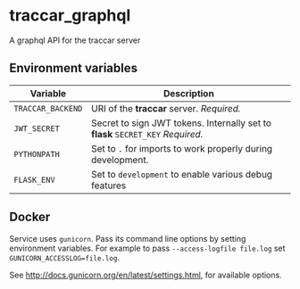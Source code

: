 # traccar_graphql

A graphql API for the traccar server

## Environment variables

| Variable          | Description                                                                     |
| ----------------- | ------------------------------------------------------------------------------- |
| `TRACCAR_BACKEND` | URI of the **traccar** server. _Required._                                      |
| `JWT_SECRET`      | Secret to sign JWT tokens. Internally set to **flask** `SECRET_KEY` _Required._ |
| `PYTHONPATH`      | Set to `.` for imports to work properly during development.                     |
| `FLASK_ENV`       | Set to `development` to enable various debug features                           |

## Docker

Service uses `gunicorn`. Pass its command line options by setting environment
variables. For example to pass `--access-logfile file.log` set
`GUNICORN_ACCESSLOG=file.log`.

See http://docs.gunicorn.org/en/latest/settings.html, for available options.
